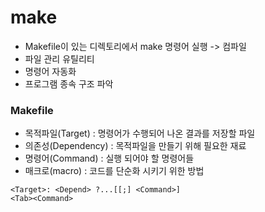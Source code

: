# make

- Makefile이 있는 디렉토리에서 make 명령어 실행 -> 컴파일
- 파일 관리 유틸리티
- 명령어 자동화
- 프로그램 종속 구조 파악

### Makefile
- 목적파일(Target) : 명령어가 수행되어 나온 결과를 저장할 파일 
- 의존성(Dependency) : 목적파일을 만들기 위해 필요한 재료 
- 명령어(Command) : 실행 되어야 할 명령어들 
- 매크로(macro) : 코드를 단순화 시키기 위한 방법
````
<Target>: <Depend> ?...[[;] <Command>]
<Tab><Command>
````